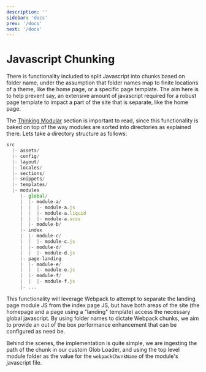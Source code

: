 ```yaml
---
description: ''
sidebar: 'docs'
prev: '/docs'
next: '/docs'
---
```


# Javascript Chunking

There is functionality included to split Javascript into chunks based on folder name, under the assumption that folder names map to finite locations of a theme, like the home page, or a specific page template. The aim here is to help prevent say, an extensive amount of javascript required for a robust page template to impact a part of the site that is separate, like the home page.

The [Thinking Modular](/docs/thinking-modular) section is important to read, since this functionality is baked on top of the way modules are sorted into directories as explained there. Lets take a directory structure as follows:

```js
src
  |- assets/
  |- config/
  |- layout/
  |- locales/
  |- sections/
  |- snippets/
  |- templates/
  |- modules
     |- global/
     |  |- module-a/
     |  |  |- module-a.js
     |  |  |- module-a.liquid
     |  |  |- module-a.scss
     |  |- module-b/
     |- index
     |  |- module-c/
     |  |  |- module-c.js
     |  |- module-d/
     |  |  |- module-d.js
     |- page-landing
     |  |- module-e/
     |  |  |- module-e.js
     |  |- module-f/
     |  |  |- module-f.js
     |- ...
```

This functionality will leverage Webpack to attempt to separate the landing page module JS from the index page JS, but have both areas of the site (the homepage and a page using a "landing" template) access the necessary global javascript. By using folder names to dictate Webpack chunks, we aim to provide an out of the box performance enhancement that can be configured as need be.

Behind the scenes, the implementation is quite simple, we are ingesting the path of the chunk in our custom Glob Loader, and using the top level module folder as the value for the `webpackChunkName` of the module's javascript file.
